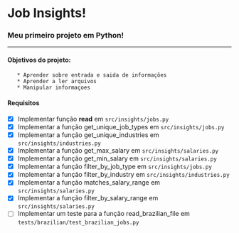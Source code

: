 
# Job Insights!

### Meu primeiro projeto em Python!
---
#### Objetivos do projeto:
    
       * Aprender sobre entrada e saida de informações 
       * Aprender a ler arquivos 
       * Manipular informaçoes 
  
   

#### Requisitos
  - [x] Implementar função <b>read</b> em `src/insights/jobs.py`
  - [x] Implementar a função get_unique_job_types em `src/insights/jobs.py`
  - [x] Implementar a função get_unique_industries em `src/insights/industries.py`
  - [x] Implementar a função get_max_salary em `src/insights/salaries.py`
  - [x]  Implementar a função get_min_salary em `src/insights/salaries.py`
  - [x] Implementar a função filter_by_job_type em `src/insights/jobs.py`
  - [x]  Implementar a função filter_by_industry em `src/insights/industries.py`
  - [x] Implementar a função matches_salary_range em `src/insights/salaries.py`
  - [x]  Implementar a função filter_by_salary_range em `src/insights/salaries.py`
  - [ ]  Implementar um teste para a função read_brazilian_file em `tests/brazilian/test_brazilian_jobs.py`
